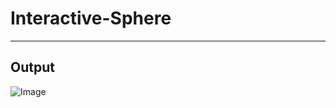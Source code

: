 # Interactive-Sphere

---

## Output
![Image](https://github.com/user-attachments/assets/c0e29782-8770-4d71-8f08-86e6ed23f3ab)
